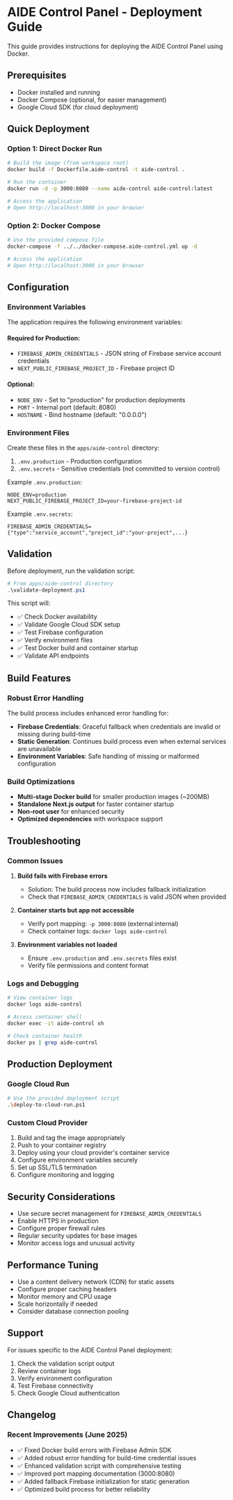 # AIDE Control Panel - Deployment Guide

This guide provides instructions for deploying the AIDE Control Panel using Docker.

## Prerequisites

- Docker installed and running
- Docker Compose (optional, for easier management)
- Google Cloud SDK (for cloud deployment)

## Quick Deployment

### Option 1: Direct Docker Run

```bash
# Build the image (from workspace root)
docker build -f Dockerfile.aide-control -t aide-control .

# Run the container
docker run -d -p 3000:8080 --name aide-control aide-control:latest

# Access the application
# Open http://localhost:3000 in your browser
```

### Option 2: Docker Compose

```bash
# Use the provided compose file
docker-compose -f ../../docker-compose.aide-control.yml up -d

# Access the application
# Open http://localhost:3000 in your browser
```

## Configuration

### Environment Variables

The application requires the following environment variables:

#### Required for Production:

- `FIREBASE_ADMIN_CREDENTIALS` - JSON string of Firebase service account credentials
- `NEXT_PUBLIC_FIREBASE_PROJECT_ID` - Firebase project ID

#### Optional:

- `NODE_ENV` - Set to "production" for production deployments
- `PORT` - Internal port (default: 8080)
- `HOSTNAME` - Bind hostname (default: "0.0.0.0")

### Environment Files

Create these files in the `apps/aide-control` directory:

1. `.env.production` - Production configuration
2. `.env.secrets` - Sensitive credentials (not committed to version control)

Example `.env.production`:

```env
NODE_ENV=production
NEXT_PUBLIC_FIREBASE_PROJECT_ID=your-firebase-project-id
```

Example `.env.secrets`:

```env
FIREBASE_ADMIN_CREDENTIALS={"type":"service_account","project_id":"your-project",...}
```

## Validation

Before deployment, run the validation script:

```powershell
# From apps/aide-control directory
.\validate-deployment.ps1
```

This script will:

- ✅ Check Docker availability
- ✅ Validate Google Cloud SDK setup
- ✅ Test Firebase configuration
- ✅ Verify environment files
- ✅ Test Docker build and container startup
- ✅ Validate API endpoints

## Build Features

### Robust Error Handling

The build process includes enhanced error handling for:

- **Firebase Credentials**: Graceful fallback when credentials are invalid or missing during build-time
- **Static Generation**: Continues build process even when external services are unavailable
- **Environment Variables**: Safe handling of missing or malformed configuration

### Build Optimizations

- **Multi-stage Docker build** for smaller production images (~200MB)
- **Standalone Next.js output** for faster container startup
- **Non-root user** for enhanced security
- **Optimized dependencies** with workspace support

## Troubleshooting

### Common Issues

1. **Build fails with Firebase errors**

   - Solution: The build process now includes fallback initialization
   - Check that `FIREBASE_ADMIN_CREDENTIALS` is valid JSON when provided

2. **Container starts but app not accessible**

   - Verify port mapping: `-p 3000:8080` (external:internal)
   - Check container logs: `docker logs aide-control`

3. **Environment variables not loaded**
   - Ensure `.env.production` and `.env.secrets` files exist
   - Verify file permissions and content format

### Logs and Debugging

```bash
# View container logs
docker logs aide-control

# Access container shell
docker exec -it aide-control sh

# Check container health
docker ps | grep aide-control
```

## Production Deployment

### Google Cloud Run

```bash
# Use the provided deployment script
.\deploy-to-cloud-run.ps1
```

### Custom Cloud Provider

1. Build and tag the image appropriately
2. Push to your container registry
3. Deploy using your cloud provider's container service
4. Configure environment variables securely
5. Set up SSL/TLS termination
6. Configure monitoring and logging

## Security Considerations

- Use secure secret management for `FIREBASE_ADMIN_CREDENTIALS`
- Enable HTTPS in production
- Configure proper firewall rules
- Regular security updates for base images
- Monitor access logs and unusual activity

## Performance Tuning

- Use a content delivery network (CDN) for static assets
- Configure proper caching headers
- Monitor memory and CPU usage
- Scale horizontally if needed
- Consider database connection pooling

## Support

For issues specific to the AIDE Control Panel deployment:

1. Check the validation script output
2. Review container logs
3. Verify environment configuration
4. Test Firebase connectivity
5. Check Google Cloud authentication

## Changelog

### Recent Improvements (June 2025)

- ✅ Fixed Docker build errors with Firebase Admin SDK
- ✅ Added robust error handling for build-time credential issues
- ✅ Enhanced validation script with comprehensive testing
- ✅ Improved port mapping documentation (3000:8080)
- ✅ Added fallback Firebase initialization for static generation
- ✅ Optimized build process for better reliability
